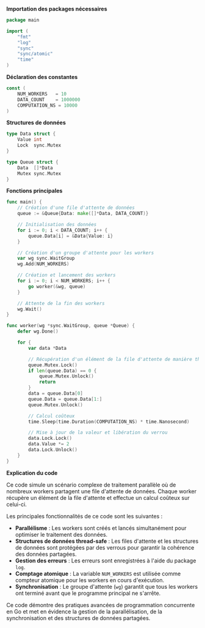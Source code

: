**Importation des packages nécessaires**

```go
package main

import (
    "fmt"
    "log"
    "sync"
    "sync/atomic"
    "time"
)
```

**Déclaration des constantes**

```go
const (
    NUM_WORKERS   = 10
    DATA_COUNT    = 1000000
    COMPUTATION_NS = 10000
)
```

**Structures de données**

```go
type Data struct {
    Value int
    Lock  sync.Mutex
}

type Queue struct {
    Data  []*Data
    Mutex sync.Mutex
}
```

**Fonctions principales**

```go
func main() {
    // Création d'une file d'attente de données
    queue := &Queue{Data: make([]*Data, DATA_COUNT)}

    // Initialisation des données
    for i := 0; i < DATA_COUNT; i++ {
        queue.Data[i] = &Data{Value: i}
    }

    // Création d'un groupe d'attente pour les workers
    var wg sync.WaitGroup
    wg.Add(NUM_WORKERS)

    // Création et lancement des workers
    for i := 0; i < NUM_WORKERS; i++ {
        go worker(&wg, queue)
    }

    // Attente de la fin des workers
    wg.Wait()
}

func worker(wg *sync.WaitGroup, queue *Queue) {
    defer wg.Done()

    for {
        var data *Data

        // Récupération d'un élément de la file d'attente de manière thread-safe
        queue.Mutex.Lock()
        if len(queue.Data) == 0 {
            queue.Mutex.Unlock()
            return
        }
        data = queue.Data[0]
        queue.Data = queue.Data[1:]
        queue.Mutex.Unlock()

        // Calcul coûteux
        time.Sleep(time.Duration(COMPUTATION_NS) * time.Nanosecond)

        // Mise à jour de la valeur et libération du verrou
        data.Lock.Lock()
        data.Value *= 2
        data.Lock.Unlock()
    }
}
```

**Explication du code**

Ce code simule un scénario complexe de traitement parallèle où de nombreux workers partagent une file d'attente de données. Chaque worker récupère un élément de la file d'attente et effectue un calcul coûteux sur celui-ci.

Les principales fonctionnalités de ce code sont les suivantes :

* **Parallélisme** : Les workers sont créés et lancés simultanément pour optimiser le traitement des données.
* **Structures de données thread-safe** : Les files d'attente et les structures de données sont protégées par des verrous pour garantir la cohérence des données partagées.
* **Gestion des erreurs** : Les erreurs sont enregistrées à l'aide du package `log`.
* **Comptage atomique** : La variable `NUM_WORKERS` est utilisée comme compteur atomique pour les workers en cours d'exécution.
* **Synchronisation** : Le groupe d'attente (`wg`) garantit que tous les workers ont terminé avant que le programme principal ne s'arrête.

Ce code démontre des pratiques avancées de programmation concurrente en Go et met en évidence la gestion de la parallélisation, de la synchronisation et des structures de données partagées.